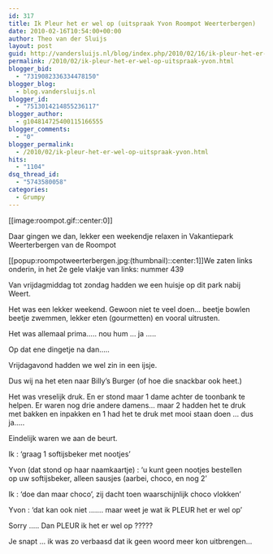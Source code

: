 ```yaml
---
id: 317
title: Ik Pleur het er wel op (uitspraak Yvon Roompot Weerterbergen)
date: 2010-02-16T10:54:00+00:00
author: Theo van der Sluijs
layout: post
guid: http://vandersluijs.nl/blog/index.php/2010/02/16/ik-pleur-het-er-wel-op-uitspraak-yvon/
permalink: /2010/02/ik-pleur-het-er-wel-op-uitspraak-yvon.html
blogger_bid:
  - "7319082336334478150"
blogger_blog:
  - blog.vandersluijs.nl
blogger_id:
  - "7513014214855236117"
blogger_author:
  - g104814725400115166555
blogger_comments:
  - "0"
blogger_permalink:
  - /2010/02/ik-pleur-het-er-wel-op-uitspraak-yvon.html
hits:
  - "1104"
dsq_thread_id:
  - "5743580058"
categories:
  - Grumpy
---
```

[[image:roompot.gif::center:0]]

Daar gingen we dan, lekker een weekendje relaxen in Vakantiepark Weerterbergen van de Roompot

[[popup:roompotweerterbergen.jpg:(thumbnail)::center:1]]We zaten links onderin, in het 2e gele vlakje van links: nummer 439

Van vrijdagmiddag tot zondag hadden we een huisje op dit park nabij Weert.

Het was een lekker weekend. Gewoon niet te veel doen… beetje bowlen  
beetje zwemmen, lekker eten (gourmetten) en vooral uitrusten.

Het was allemaal prima….. nou hum … ja …..

Op dat ene dingetje na dan…..

Vrijdagavond hadden we wel zin in een ijsje.

Dus wij na het eten naar Billy’s Burger (of hoe die snackbar ook heet.)

Het was vreselijk druk. En er stond maar 1 dame achter de toonbank te  
helpen. Er waren nog drie andere damens… maar 2 hadden het te druk  
met bakken en inpakken en 1 had het te druk met mooi staan doen … dus  
ja….. 

Eindelijk waren we aan de beurt.

Ik : ‘graag 1 softijsbeker met nootjes’

Yvon (dat stond op haar naamkaartje) : ‘u kunt geen nootjes bestellen  
op uw softijsbeker, alleen sausjes (aarbei, choco, en nog 2’

Ik : ‘doe dan maar choco’, zij dacht toen waarschijnlijk choco vlokken’

Yvon : ‘dat kan ook niet ……. maar weet je wat ik PLEUR het er wel op’

Sorry ….. Dan PLEUR ik het er wel op ?????

Je snapt … ik was zo verbaasd dat ik geen woord meer kon uitbrengen…